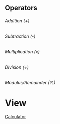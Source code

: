 ## Operators

###### Addition (+)
###### Subtraction (-)
###### Multiplication (x)
###### Division (÷)
###### Modulus/Remainder (%)


# View
[Calculator]( https://hashimo1216.github.io/calculator-app/)
